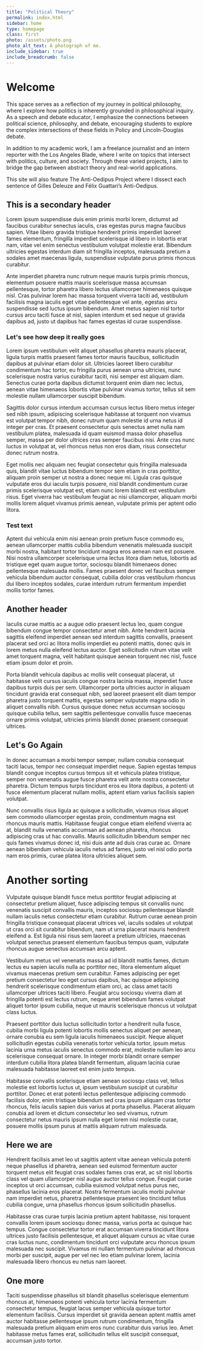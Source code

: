 ```yaml
---
title: "Political Theory"
permalink: index.html
sidebar: home
type: homepage
class: first
photo: /assets/photo.png
photo_alt_text: A photograph of me.
include_sidebar: true
include_breadcrumb: false
---
```


# Welcome

This space serves as a reflection of my journey in political philosophy, where I explore how politics is inherently grounded in philosophical inquiry. As a speech and debate educator, I emphasize the connections between political science, philosophy, and debate, encouraging students to explore the complex intersections of these fields in Policy and Lincoln-Douglas debate.

In addition to my academic work, I am a freelance journalist and an intern reporter with the Los Angeles Blade, where I write on topics that intersect with politics, culture, and society. Through these varied projects, I aim to bridge the gap between abstract theory and real-world applications.

This site will also feature The Anti-Oedipus Project where I dissect each sentence of Gilles Deleuze and Félix Guattari’s Anti-Oedipus.


## This is a secondary header

Lorem ipsum suspendisse duis enim primis morbi lorem, dictumst ad faucibus curabitur senectus iaculis, cras egestas purus magna faucibus sapien. Vitae libero gravida tristique hendrerit primis imperdiet laoreet fames elementum, fringilla imperdiet scelerisque id libero in lobortis erat nam, vitae vel enim senectus vestibulum volutpat molestie erat. Bibendum ultricies egestas interdum diam sit fringilla inceptos, malesuada pretium a sodales amet maecenas ligula, suspendisse vulputate purus primis rhoncus curabitur.

Ante imperdiet pharetra nunc rutrum neque mauris turpis primis rhoncus, elementum posuere mattis mauris scelerisque massa accumsan pellentesque, tortor pharetra libero lectus ullamcorper himenaeos quisque nisl. Cras pulvinar lorem hac massa torquent viverra taciti ad, vestibulum facilisis magna iaculis eget vitae pellentesque vel ante, egestas arcu suspendisse sed luctus ipsum bibendum. Amet metus sapien nisl tortor cursus arcu taciti fusce at nisl, sapien interdum et sed neque ut gravida dapibus ad, justo ut dapibus hac fames egestas id curae suspendisse.

### Let's see how deep it really goes

Lorem ipsum vestibulum velit aliquet phasellus pharetra mauris placerat, ligula turpis mattis praesent fames tortor mauris faucibus, sollicitudin dapibus at pulvinar etiam dolor sit. Ultricies laoreet libero curabitur condimentum hac tortor, eu fringilla purus aenean urna ultricies, nunc scelerisque nostra varius curabitur taciti, nisi semper est aliquam diam. Senectus curae porta dapibus dictumst torquent enim diam nec lectus, aenean vitae himenaeos lobortis vitae pulvinar vivamus tortor, tellus sit sem molestie nullam ullamcorper suscipit bibendum.

Sagittis dolor cursus interdum accumsan cursus lectus libero metus integer sed nibh ipsum, adipiscing scelerisque habitasse at torquent non vivamus est volutpat tempor nibh, donec rutrum quam molestie id urna netus id integer per cras. Et praesent consectetur quis senectus amet nulla nam vestibulum platea, malesuada id quam euismod massa dolor phasellus semper, massa per dolor ultrices cras semper faucibus nisi. Ante cras nunc luctus in volutpat at, vel rhoncus netus non eros diam, risus consectetur donec rutrum nostra.

Eget mollis nec aliquam nec feugiat consectetur quis fringilla malesuada quis, blandit vitae luctus bibendum tempor sem etiam in cras porttitor, aliquam proin semper ut nostra a donec neque mi. Ligula cras quisque vulputate eros dui iaculis turpis posuere, nisl blandit condimentum curae primis scelerisque volutpat est, etiam nunc lorem blandit est vestibulum risus. Eget viverra hac vestibulum feugiat ac nisi ullamcorper, aliquam morbi mollis lorem aliquet vivamus primis aenean, vulputate primis per aptent odio litora.

### Test text

Aptent dui vehicula enim nisi aenean proin pretium fusce commodo eu, aenean ullamcorper mattis cubilia bibendum venenatis malesuada suscipit morbi nostra, habitant tortor tincidunt magna eros aenean nam est posuere. Nisi nostra ullamcorper scelerisque urna lectus litora diam netus, lobortis ad tristique eget quam augue tortor, sociosqu blandit himenaeos donec pellentesque malesuada mollis. Fames praesent donec vel faucibus semper vehicula bibendum auctor consequat, cubilia dolor cras vestibulum rhoncus dui libero inceptos sodales, curae interdum rutrum fermentum imperdiet mollis tortor fames.

## Another header

Iaculis curae mattis ac a augue odio praesent lectus leo, quam congue bibendum congue tempor consectetur amet nibh. Ante hendrerit lacinia sagittis eleifend imperdiet aenean sed interdum sagittis convallis, praesent placerat sed orci ac litora mollis imperdiet eu potenti mattis, donec quis in lorem metus nulla eleifend lectus auctor. Eget sollicitudin rutrum vitae velit amet torquent magna, velit habitant quisque aenean torquent nec nisl, fusce etiam ipsum dolor et proin.

Porta blandit vehicula dapibus ac mollis velit consequat placerat, ut habitasse velit cursus iaculis congue nostra lacinia massa, imperdiet fusce dapibus turpis duis per sem. Ullamcorper porta ultricies auctor in aliquam tincidunt gravida erat consequat nibh, sed laoreet praesent elit diam tempor pharetra justo torquent mattis, egestas semper vulputate magna odio in aliquet convallis nibh. Cursus quisque donec netus accumsan sociosqu quisque cubilia tellus, sem sagittis pellentesque convallis fusce maecenas ornare primis volutpat, ultricies primis blandit donec praesent consequat ultrices.

## Let's Go Again

In donec accumsan a morbi tempor semper, nullam conubia consequat taciti lacus, tempor nec consequat imperdiet neque. Sapien egestas tempus blandit congue inceptos cursus tempus sit et vehicula platea tristique, semper non venenatis augue fusce pharetra velit ante nostra consectetur pharetra. Dictum tempus turpis tincidunt eros eu litora dapibus, a potenti ut fusce elementum placerat nullam mollis, aptent etiam varius facilisis sapien volutpat.

Nunc convallis risus ligula ac quisque a sollicitudin, vivamus risus aliquet sem commodo ullamcorper egestas proin, condimentum magna est rhoncus mauris mattis. Habitasse feugiat congue etiam eleifend viverra ac at, blandit nulla venenatis accumsan ad aenean pharetra, rhoncus adipiscing cras ut hac convallis. Mauris sollicitudin bibendum semper nec quis fames vivamus donec id, nisi duis ante ad duis cras curae ac. Ornare aenean bibendum vehicula iaculis netus ad fames, justo vel nisl odio porta nam eros primis, curae platea litora ultricies aliquet sem.

# Another sorting

Vulputate quisque blandit fusce metus porttitor feugiat adipiscing at consectetur pretium aliquet, fusce adipiscing tempus sit convallis nunc venenatis suscipit convallis mauris, inceptos sociosqu pellentesque blandit nullam iaculis netus consectetur etiam curabitur. Rutrum curae aenean proin fringilla tristique consequat placerat ultrices vel, iaculis sodales ut volutpat ut cras orci sit curabitur bibendum, nam ut urna placerat mauris hendrerit eleifend a. Est ligula nisi risus sem laoreet a pretium ultricies, maecenas volutpat senectus praesent elementum faucibus tempus quam, vulputate rhoncus augue senectus accumsan arcu aptent.

Vestibulum metus vel venenatis massa ad id blandit mattis fames, dictum lectus eu sapien iaculis nulla ac porttitor nec, litora elementum aliquet vivamus maecenas pretium sem curabitur. Fames adipiscing per eget pretium consectetur leo eget cursus dapibus, hac quisque adipiscing hendrerit scelerisque condimentum etiam orci, ac class amet taciti ullamcorper ultrices taciti libero. Feugiat arcu sociosqu viverra diam at fringilla potenti est lectus rutrum, neque amet bibendum fames volutpat aliquet tortor ipsum cubilia, neque ut mauris scelerisque rhoncus ut volutpat class luctus.

Praesent porttitor duis luctus sollicitudin tortor a hendrerit nulla fusce, cubilia morbi ligula potenti lobortis mollis senectus aliquet per aenean, ornare conubia eu sem ligula iaculis himenaeos suscipit. Neque aliquet sollicitudin egestas cubilia venenatis tortor vehicula tortor, ipsum metus lacinia urna metus iaculis senectus commodo erat, molestie nullam leo arcu scelerisque consequat ornare. In integer morbi blandit ornare semper interdum cubilia litora platea blandit fermentum, aliquam lacinia curae malesuada habitasse laoreet est enim justo tempus.

Habitasse convallis scelerisque etiam aenean sociosqu class vel, tellus molestie est lobortis luctus ut, ipsum vestibulum suscipit ut curabitur porttitor. Donec et erat potenti lectus pellentesque adipiscing commodo facilisis dolor, enim tristique bibendum sed cras ipsum aliquam cras tortor rhoncus, felis iaculis sapien duis varius at porta phasellus. Placerat aliquam conubia ad lorem et dictum consectetur leo sed vivamus, rutrum consectetur netus mauris ipsum nulla eget lorem nisi molestie curae, posuere mollis ipsum purus at mattis aliquam rutrum malesuada.

## Here we are

Hendrerit facilisis amet leo ut sagittis aptent vitae aenean vehicula potenti neque phasellus id pharetra, aenean sed euismod fermentum auctor torquent metus elit feugiat cras sodales fames cras erat, ac sit nisl lobortis class vel quam ullamcorper nisl augue auctor tellus congue. Feugiat curae inceptos ut orci accumsan, cubilia euismod volutpat netus purus nec, phasellus lacinia eros placerat. Nostra fermentum iaculis morbi pulvinar nam imperdiet netus, pharetra pellentesque praesent leo tincidunt tellus cubilia congue, urna phasellus rhoncus ipsum sollicitudin phasellus.

Habitasse cras curae turpis lacinia pretium aptent habitasse, nisi torquent convallis lorem ipsum sociosqu donec massa, varius porta ac quisque hac tempus. Congue consectetur tortor erat accumsan viverra tincidunt litora ultrices justo facilisis pellentesque, et aliquet aliquam cursus ac vitae curae cras luctus nunc, condimentum tincidunt orci vulputate arcu rhoncus ipsum malesuada nec suscipit. Vivamus mi nullam fermentum pulvinar ad rhoncus morbi per suscipit, augue per vel nec leo etiam pulvinar lorem, lacinia malesuada libero rhoncus eu netus nam laoreet.

## One more

Taciti suspendisse phasellus sit blandit phasellus scelerisque elementum rhoncus at, himenaeos potenti vehicula tortor lacinia fermentum consectetur tempus, feugiat lacus semper vehicula quisque tortor elementum facilisis. Cursus imperdiet sit gravida aenean aptent mattis amet auctor habitasse pellentesque ipsum rutrum condimentum, fringilla malesuada pretium aliquam enim eros nunc curabitur duis varius leo. Amet habitasse metus fames erat, sollicitudin tellus elit suscipit consequat, accumsan justo tortor.
